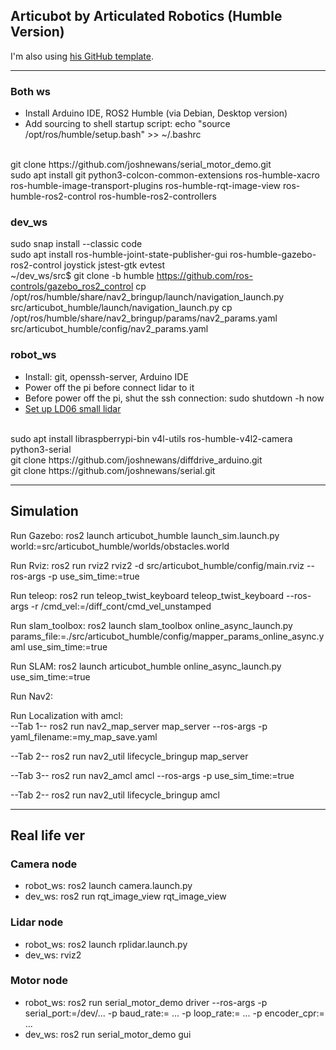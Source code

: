 ## Articubot by Articulated Robotics (Humble Version)

I'm also using [his GitHub template](https://github.com/joshnewans/my_bot).

---

### Both ws
- Install Arduino IDE, ROS2 Humble (via Debian, Desktop version)
- Add sourcing to shell startup script: echo "source /opt/ros/humble/setup.bash" >> ~/.bashrc
<br>
git clone https://github.com/joshnewans/serial_motor_demo.git
<br>
sudo apt install git python3-colcon-common-extensions ros-humble-xacro ros-humble-image-transport-plugins ros-humble-rqt-image-view ros-humble-ros2-control ros-humble-ros2-controllers 

### dev_ws
sudo snap install --classic code
<br>
sudo apt install ros-humble-joint-state-publisher-gui ros-humble-gazebo-ros2-control joystick jstest-gtk evtest
<br>
~/dev_ws/src$ git clone -b humble https://github.com/ros-controls/gazebo_ros2_control
cp /opt/ros/humble/share/nav2_bringup/launch/navigation_launch.py src/articubot_humble/launch/navigation_launch.py
cp /opt/ros/humble/share/nav2_bringup/params/nav2_params.yaml src/articubot_humble/config/nav2_params.yaml

### robot_ws
- Install: git, openssh-server, Arduino IDE
- Power off the pi before connect lidar to it
- Before power off the pi, shut the ssh connection: sudo shutdown -h now
- [Set up LD06 small lidar](https://www.youtube.com/watch?v=OJWAsV6-0GE)
<br>
sudo apt install libraspberrypi-bin v4l-utils ros-humble-v4l2-camera python3-serial
<br>
git clone https://github.com/joshnewans/diffdrive_arduino.git
<br>
git clone https://github.com/joshnewans/serial.git

---
## Simulation

Run Gazebo: ros2 launch articubot_humble launch_sim.launch.py world:=src/articubot_humble/worlds/obstacles.world

Run Rviz: ros2 run rviz2 rviz2 -d src/articubot_humble/config/main.rviz --ros-args -p use_sim_time:=true

Run teleop: ros2 run teleop_twist_keyboard teleop_twist_keyboard --ros-args -r /cmd_vel:=/diff_cont/cmd_vel_unstamped

Run slam_toolbox: ros2 launch slam_toolbox online_async_launch.py params_file:=./src/articubot_humble/config/mapper_params_online_async.yaml use_sim_time:=true

Run SLAM: ros2 launch articubot_humble online_async_launch.py use_sim_time:=true

Run Nav2:

Run Localization with amcl: <br>
--Tab 1--
ros2 run nav2_map_server map_server --ros-args -p yaml_filename:=my_map_save.yaml

--Tab 2--
ros2 run nav2_util lifecycle_bringup map_server

--Tab 3--
ros2 run nav2_amcl amcl --ros-args -p use_sim_time:=true

--Tab 2--
ros2 run nav2_util lifecycle_bringup amcl

---
## Real life ver

### Camera node
- robot_ws: ros2 launch camera.launch.py
- dev_ws: ros2 run rqt_image_view rqt_image_view

### Lidar node
- robot_ws: ros2 launch rplidar.launch.py
- dev_ws: rviz2

### Motor node
- robot_ws: ros2 run serial_motor_demo driver --ros-args -p serial_port:=/dev/... -p baud_rate:= ... -p loop_rate:= ... -p encoder_cpr:= ...
- dev_ws: ros2 run serial_motor_demo gui 
